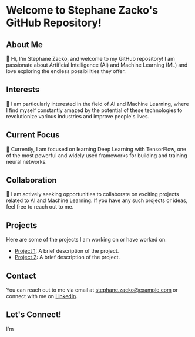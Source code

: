 # Welcome to Stephane Zacko's GitHub Repository!


## About Me

👋 Hi, I'm Stephane Zacko, and welcome to my GitHub repository! I am passionate about Artificial Intelligence (AI) and Machine Learning (ML) and love exploring the endless possibilities they offer.

## Interests

👀 I am particularly interested in the field of AI and Machine Learning, where I find myself constantly amazed by the potential of these technologies to revolutionize various industries and improve people's lives.

## Current Focus

🌱 Currently, I am focused on learning Deep Learning with TensorFlow, one of the most powerful and widely used frameworks for building and training neural networks.

## Collaboration

💞️ I am actively seeking opportunities to collaborate on exciting projects related to AI and Machine Learning. If you have any such projects or ideas, feel free to reach out to me.

## Projects

Here are some of the projects I am working on or have worked on:

- [Project 1](https://github.com/yourusername/project1): A brief description of the project.
- [Project 2](https://github.com/yourusername/project2): A brief description of the project.

## Contact

You can reach out to me via email at stephane.zacko@example.com or connect with me on [LinkedIn](https://www.linkedin.com/in/yourusername).

## Let's Connect!

I'm
